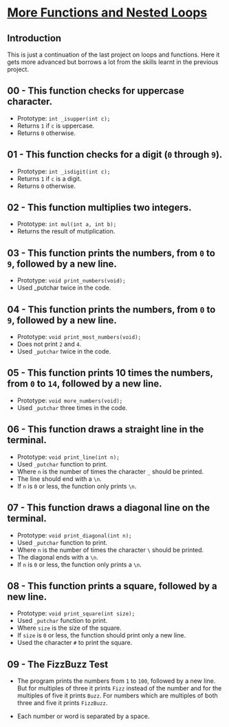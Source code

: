 # <ins>More Functions and Nested Loops</ins>

## Introduction

This is just a continuation of the last project on loops and functions. Here it gets more advanced but borrows a lot from the skills learnt in the previous project.

## 00 - This function checks for uppercase character.
- Prototype: `int _isupper(int c);`
- Returns `1` if `c` is uppercase.
- Returns `0` otherwise.

## 01 - This function checks for a digit (`0` through `9`).
- Prototype: `int _isdigit(int c);`
- Returns `1` if `c` is a digit.
- Returns `0` otherwise.

## 02 - This function multiplies two integers.
- Prototype: `int mul(int a, int b);`
- Returns the result of mutiplication.

## 03 - This function prints the numbers, from `0` to `9`, followed by a new line.
- Prototype: `void print_numbers(void);`
- Used	_putchar	 twice in the code.

## 04 - This function prints the numbers, from `0` to `9`, followed by a new line.
- Prototype: `void print_most_numbers(void);`
- Does not print `2` and `4`.
- Used `_putchar` twice in the code.

## 05 - This function prints 10 times the numbers, from `0` to `14`, followed by a new line.
- Prototype: `void more_numbers(void);`
- Used `_putchar` three times in the code.

## 06 - This function draws a straight line in the terminal.
- Prototype: `void print_line(int n);`
- Used `_putchar` function to print.
- Where `n` is the number of times the character `_` should be printed.
- The line should end with a `\n`.
- If `n` is `0` or less, the function only prints `\n`.

## 07 - This function draws a diagonal line on the terminal.
- Prototype: `void print_diagonal(int n);`
- Used `_putchar` function to print.
- Where `n` is the number of times the character `\` should be printed.
- The diagonal ends with a `\n`.
- If `n` is `0` or less, the function only prints a `\n`.

## 08 - This function prints a square, followed by a new line.
- Prototype: `void print_square(int size);`
- Used `_putchar` function to print.
- Where `size` is the size of the square.
- If `size` is `0` or less, the function should print only a new line.
- Used the character `#` to print the square.

## 09 - The FizzBuzz Test
- The program prints the numbers from `1` to `100`, followed by a new line. But for multiples of three it prints `Fizz` instead of the number and for the multiples of five it prints `Buzz`. For numbers which are multiples of both three and five it prints `FizzBuzz`.

- Each number or word is separated by a space.

